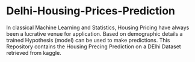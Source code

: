 # Delhi-Housing-Prices-Prediction
In classical Machine Learning and Statistics, Housing Pricing have always been a lucrative venue for application. Based on demographic details a trained Hypothesis (model) can be used to make predictions. This Repository contains the Housing Precing Prediction on a DElhi Dataset retrieved from kaggle.
